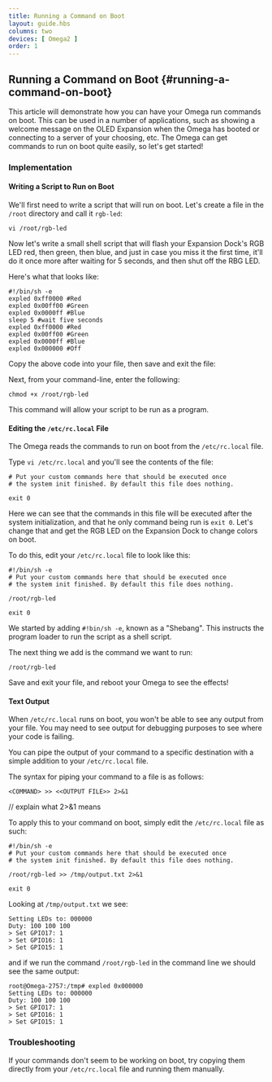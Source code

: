 ```yaml
---
title: Running a Command on Boot
layout: guide.hbs
columns: two
devices: [ Omega2 ]
order: 1
---
```


## Running a Command on Boot {#running-a-command-on-boot}

This article will demonstrate how you can have your Omega run commands on boot. This can be used in a number of applications, such as showing a welcome message on the OLED Expansion when the Omega has booted or connecting to a server of your choosing, etc. The Omega can get commands to run on boot quite easily, so let's get started!


### Implementation

#### Writing a Script to Run on Boot

We'll first need to write a script that will run on boot. Let's create a file in the `/root` directory and call it `rgb-led`:

```
vi /root/rgb-led
```

Now let's write a small shell script that will flash your Expansion Dock's RGB LED red, then green, then blue, and just in case you miss it the first time, it'll do it once more after waiting for 5 seconds, and then shut off the RBG LED.

Here's what that looks like:

```
#!/bin/sh -e
expled 0xff0000 #Red
expled 0x00ff00 #Green
expled 0x0000ff #Blue
sleep 5 #wait five seconds
expled 0xff0000 #Red
expled 0x00ff00 #Green
expled 0x0000ff #Blue
expled 0x000000 #Off
```

Copy the above code into your file, then save and exit the file:

Next, from your command-line, enter the following:

```
chmod +x /root/rgb-led
```

This command will allow your script to be run as a program.



#### Editing the `/etc/rc.local` File

The Omega reads the commands to run on boot from the `/etc/rc.local` file.

 Type `vi /etc/rc.local` and you'll see the contents of the file:

```
# Put your custom commands here that should be executed once
# the system init finished. By default this file does nothing.

exit 0
```

Here we can see that the commands in this file will be executed after the system initialization, and that he only command being run is `exit 0`. Let's change that and get the RGB LED on the Expansion Dock to change colors on boot.

To do this, edit your `/etc/rc.local` file to look like this:

```
#!/bin/sh -e
# Put your custom commands here that should be executed once
# the system init finished. By default this file does nothing.

/root/rgb-led

exit 0
```

We started by adding `#!bin/sh -e`, known as a "Shebang". This instructs the program loader to run the script as a shell script.

The next thing we add is the command we want to run:

```
/root/rgb-led
```

Save and exit your file, and reboot your Omega to see the effects!


#### Text Output

When `/etc/rc.local` runs on boot, you won't be able to see any output from your file. You may need to see output for debugging purposes to see where your code is failing.

You can pipe the output of your command to a specific destination with a simple addition to your `/etc/rc.local` file.

The syntax for piping your command to a file is as follows:

```
<COMMAND> >> <<OUTPUT FILE>> 2>&1
```

// explain what 2>&1 means

To apply this to your command on boot, simply edit the `/etc/rc.local` file as such:

```
#!/bin/sh -e
# Put your custom commands here that should be executed once
# the system init finished. By default this file does nothing.

/root/rgb-led >> /tmp/output.txt 2>&1

exit 0
```

Looking at `/tmp/output.txt` we see:

```
Setting LEDs to: 000000
Duty: 100 100 100
> Set GPIO17: 1
> Set GPIO16: 1
> Set GPIO15: 1
```
and if we run the command `/root/rgb-led` in the command line we should see the same output:

```
root@Omega-2757:/tmp# expled 0x000000
Setting LEDs to: 000000
Duty: 100 100 100
> Set GPIO17: 1
> Set GPIO16: 1
> Set GPIO15: 1
```

### Troubleshooting

If your commands don't seem to be working on boot, try copying them directly from your `/etc/rc.local` file and running them manually.
